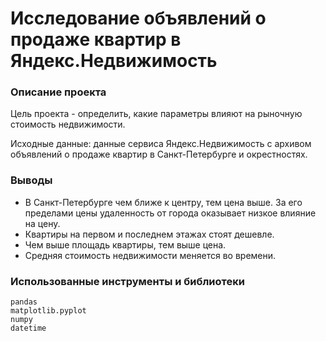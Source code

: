 # Исследование объявлений о продаже квартир в Яндекс.Недвижимость

### Описание проекта
Цель проекта -  определить, какие параметры влияют на рыночную стоимость недвижимости.

Исходные данные: данные сервиса Яндекс.Недвижимость с архивом объявлений о продаже квартир в Санкт-Петербурге и окрестностях. 

### Выводы
* В Санкт-Петербурге чем ближе к центру, тем цена выше. За его пределами цены удаленность от города оказывает низкое влияние на цену.
* Квартиры на первом и последнем этажах стоят дешевле.
* Чем выше площадь квартиры, тем выше цена.
* Средняя стоимость недвижимости меняется во времени.

### Использованные инструменты и библиотеки

```
pandas
matplotlib.pyplot
numpy
datetime
```